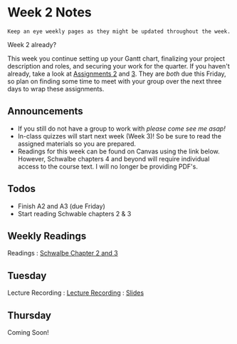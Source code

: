 
# Week 2 Notes

```{note}
Keep an eye weekly pages as they might be updated throughout the week.
```

Week 2 already? 

This week you continue setting up your Gantt chart, finalizing your project description and roles, and securing your work for the quarter. If you haven't already, take a look at [Assignments 2](../assignments/a2.md) and [3](../assignments/a3.md). They are _both_ due this Friday, so plan on finding some time to meet with your group over the next three days to wrap these assignments.

## Announcements

* If you still do not have a group to work with _please come see me asap!_
* In-class quizzes will start next week (Week 3)! So be sure to read the assigned materials so you are prepared.
* Readings for this week can be found on Canvas using the link below. However, Schwalbe chapters 4 and beyond will require individual access to the course text. I will no longer be providing PDF's.

## Todos

* Finish A2 and A3 (due Friday)
* Start reading Schwable chapters 2 & 3

## Weekly Readings

Readings
: [Schwalbe Chapter 2 and 3](https://canvas.eee.uci.edu/courses/49168/files/folder/Readings)

## Tuesday

Lecture Recording
: [Lecture Recording]()
: [Slides]()

## Thursday

Coming Soon!


